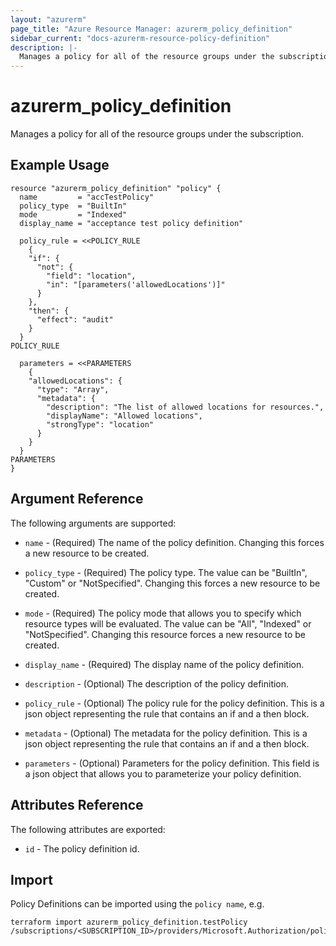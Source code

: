 ```yaml
---
layout: "azurerm"
page_title: "Azure Resource Manager: azurerm_policy_definition"
sidebar_current: "docs-azurerm-resource-policy-definition"
description: |-
  Manages a policy for all of the resource groups under the subscription.
---
```


# azurerm_policy_definition

Manages a policy for all of the resource groups under the subscription.

## Example Usage

```hcl
resource "azurerm_policy_definition" "policy" {
  name         = "accTestPolicy"
  policy_type  = "BuiltIn"
  mode         = "Indexed"
  display_name = "acceptance test policy definition"

  policy_rule = <<POLICY_RULE
	{
    "if": {
      "not": {
        "field": "location",
        "in": "[parameters('allowedLocations')]"
      }
    },
    "then": {
      "effect": "audit"
    }
  }
POLICY_RULE

  parameters = <<PARAMETERS
	{
    "allowedLocations": {
      "type": "Array",
      "metadata": {
        "description": "The list of allowed locations for resources.",
        "displayName": "Allowed locations",
        "strongType": "location"
      }
    }
  }
PARAMETERS
}
```

## Argument Reference

The following arguments are supported:

* `name` - (Required) The name of the policy definition. Changing this forces a
    new resource to be created.

* `policy_type` - (Required) The policy type.  The value can be "BuiltIn", "Custom"
    or "NotSpecified". Changing this forces a new resource to be created.

* `mode` - (Required) The policy mode that allows you to specify which resource
    types will be evaluated.  The value can be "All", "Indexed" or
    "NotSpecified". Changing this resource forces a new resource to be
    created.

* `display_name` - (Required) The display name of the policy definition.

* `description` - (Optional) The description of the policy definition.

* `policy_rule` - (Optional) The policy rule for the policy definition. This
    is a json object representing the rule that contains an if and
    a then block.

* `metadata` - (Optional) The metadata for the policy definition. This
    is a json object representing the rule that contains an if and
    a then block.

* `parameters` - (Optional) Parameters for the policy definition. This field
    is a json object that allows you to parameterize your policy definition.

## Attributes Reference

The following attributes are exported:

* `id` - The policy definition id.

## Import

Policy Definitions can be imported using the `policy name`, e.g.

```shell
terraform import azurerm_policy_definition.testPolicy  /subscriptions/<SUBSCRIPTION_ID>/providers/Microsoft.Authorization/policyDefinitions/<POLICY_NAME>
```
